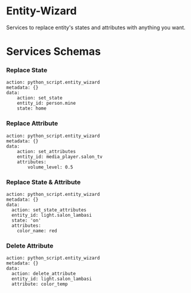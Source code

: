 # Entity-Wizard
Services to replace entity's states and attributes with anything you want.

# Services Schemas
### Replace State
```
action: python_script.entity_wizard
metadata: {}
data:
    action: set_state
    entity_id: person.mine
    state: home
```
### Replace Attribute
```
action: python_script.entity_wizard
metadata: {}
data:
    action: set_attributes
    entity_id: media_player.salon_tv
    attributes:
        volume_level: 0.5
```
### Replace State & Attribute
```
action: python_script.entity_wizard
metadata: {}
data:
  action: set_state_attributes
  entity_id: light.salon_lambasi
  state: 'on'
  attributes:
    color_name: red
```
### Delete Attribute
```    
action: python_script.entity_wizard
metadata: {}
data:
  action: delete_attribute
  entity_id: light.salon_lambasi
  attribute: color_temp
```
